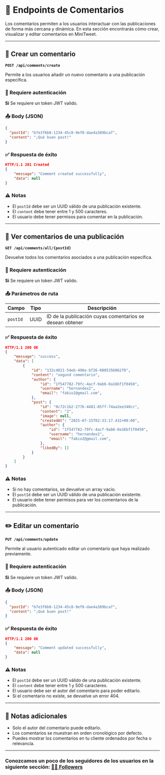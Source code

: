 # 💬 Endpoints de Comentarios

Los comentarios permiten a los usuarios interactuar con las publicaciones de forma más cercana y dinámica. En esta sección encontrarás cómo crear, visualizar y editar comentarios en MiniTweet.

---

## 📝 Crear un comentario

**`POST /api/comments/create`**

Permite a los usuarios añadir un nuevo comentario a una publicación específica.

### 🔐 Requiere autenticación
**Si** Se requiere un token JWT valido.

### 📤 Body (JSON)
```json
{
  "postId": "b7e3f6b8-1234-45c8-9ef0-dae4a389bcaf",
  "content": "¡Qué buen post!"
}
```

### ✅ Respuesta de éxito
```json
HTTP/1.1 201 Created
{
    "message": "Comment created successfully",
    "data": null
}
```

### ⚠️ Notas
- El `postId` debe ser un UUID válido de una publicación existente.
- El `content` debe tener entre 1 y 500 caracteres.
- El usuario debe tener permisos para comentar en la publicación.

---
## 👀 Ver comentarios de una publicación
**`GET /api/comments/all/{postId}`**

Devuelve todos los comentarios asociados a una publicación específica.

### 🔐 Requiere autenticación
**Si** Se requiere un token JWT valido.

### 📤 Parámetros de ruta

| Campo    | Tipo | Descripción                                          |
| -------- | ---- | ---------------------------------------------------- |
| `postId` | UUID | ID de la publicación cuyas comentarios se desean obtener |

### ✅ Respuesta de éxito
```json
HTTP/1.1 200 OK
{
    "message": "success",
    "data": [
        {
            "id": "132c4021-54eb-496e-bf26-0805356062f0",
            "content": "segund comentario",
            "author": {
                "id": "1f547782-79fc-4acf-9ab6-0a16bf1f0450",
                "username": "hernandex2",
                "email": "fabio2@gmail.com",
            },
            "post": {
                "id": "0c72c1b2-277b-4481-85ff-74aa2ee340cc",
                "content": "2",
                "image": null,
                "createdAt": "2025-07-15T02:33:17.432+00:00",
                "author": {
                    "id": "1f547782-79fc-4acf-9ab6-0a16bf1f0450",
                    "username": "hernandex2",
                    "email": "fabio2@gmail.com",
                },
                "likedBy": []
            }
        }
    ]
}
```

### ⚠️ Notas
- Si no hay comentarios, se devuelve un array vacío.
- El `postId` debe ser un UUID válido de una publicación existente.
- El usuario debe tener permisos para ver los comentarios de la publicación.

---

## ✏️ Editar un comentario

**`PUT /api/comments/update`**

Permite al usuario autenticado editar un comentario que haya realizado previamente.

### 🔐 Requiere autenticación
**Si** Se requiere un token JWT valido.

### 📤 Body (JSON)
```json
{
  "postId": "b7e3f6b8-1234-45c8-9ef0-dae4a389bcaf",
  "content": "¡Qué buen post!"
}
```

### ✅ Respuesta de éxito
```json
HTTP/1.1 200 OK
{
    "message": "Comment updated successfully",
    "data": null
}
``` 
### ⚠️ Notas
- El `postId` debe ser un UUID válido de una publicación existente.
- El `content` debe tener entre 1 y 500 caracteres.
- El usuario debe ser el autor del comentario para poder editarlo. 
- Si el comentario no existe, se devuelve un error 404.

---

## 📌 Notas adicionales
- Solo el autor del comentario puede editarlo.
- Los comentarios se muestran en orden cronológico por defecto.
- Puedes mostrar los comentarios en tu cliente ordenados por fecha o relevancia.

---

### Conozcamos un poco  de los seguidores de los usuarios en la siguiente sección: [👨‍🦲 Followers](followers.md)

